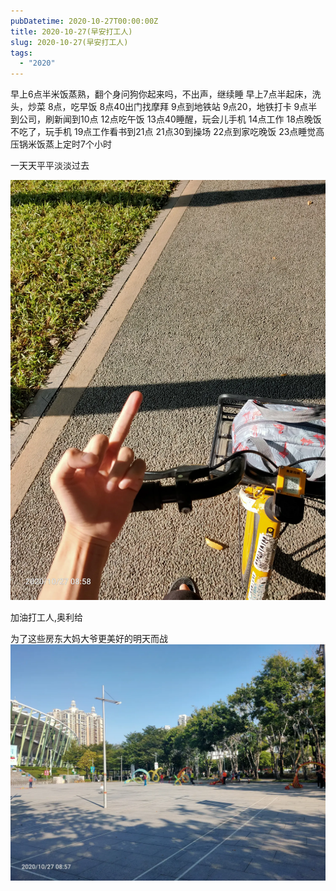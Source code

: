 ```yaml
---
pubDatetime: 2020-10-27T00:00:00Z
title: 2020-10-27(早安打工人)
slug: 2020-10-27(早安打工人)
tags:
  - "2020"
---
```


早上6点半米饭蒸熟，翻个身问狗你起来吗，不出声，继续睡
早上7点半起床，洗头，炒菜
8点，吃早饭
8点40出门找摩拜
9点到地铁站
9点20，地铁打卡
9点半到公司，刷新闻到10点
12点吃午饭
13点40睡醒，玩会儿手机
14点工作
18点晚饭不吃了，玩手机
19点工作看书到21点
21点30到操场
22点到家吃晚饭
23点睡觉高压锅米饭蒸上定时7个小时

一天天平平淡淡过去

![](../../img/6904315-18cfea47790f056c.jpg)

加油打工人,奥利给

为了这些房东大妈大爷更美好的明天而战
![](../../img/6904315-688ec37daed206d5.jpg)

